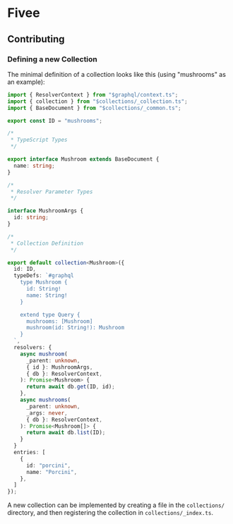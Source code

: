 # Fivee

## Contributing

### Defining a new Collection

The minimal definition of a collection looks like this (using "mushrooms" as an
example):

```ts
import { ResolverContext } from "$graphql/context.ts";
import { collection } from "$collections/_collection.ts";
import { BaseDocument } from "$collections/_common.ts";

export const ID = "mushrooms";

/*
 * TypeScript Types
 */

export interface Mushroom extends BaseDocument {
  name: string;
}

/*
 * Resolver Parameter Types
 */

interface MushroomArgs {
  id: string;
}

/*
 * Collection Definition
 */

export default collection<Mushroom>({
  id: ID,
  typeDefs: `#graphql
    type Mushroom {
      id: String!
      name: String!
    }

    extend type Query {
      mushrooms: [Mushroom]
      mushroom(id: String!): Mushroom
    }
  `,
  resolvers: {
    async mushroom(
      _parent: unknown,
      { id }: MushroomArgs,
      { db }: ResolverContext,
    ): Promise<Mushroom> {
      return await db.get(ID, id);
    },
    async mushrooms(
      _parent: unknown,
      _args: never,
      { db }: ResolverContext,
    ): Promise<Mushroom[]> {
      return await db.list(ID);
    }
  }
  entries: [
    {
      id: "porcini",
      name: "Porcini",
    },
  ]
});
```

A new collection can be implemented by creating a file in the `collections/`
directory, and then registering the collection in `collections/_index.ts`.
